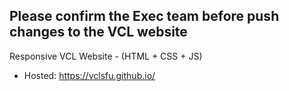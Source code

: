 ## Please confirm the Exec team before push changes to the VCL website

Responsive VCL Website - (HTML + CSS + JS)
- Hosted: https://vclsfu.github.io/

